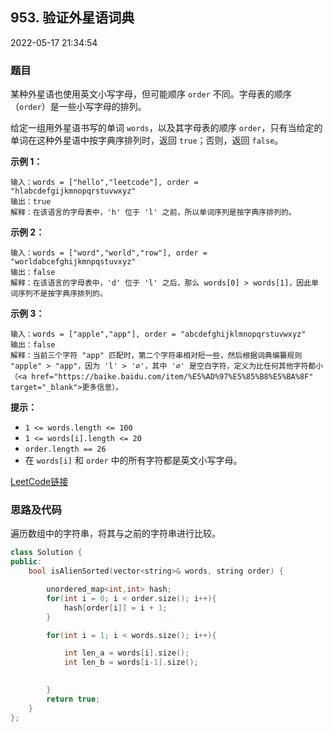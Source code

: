 ## 953. 验证外星语词典

2022-05-17 21:34:54

### 题目

某种外星语也使用英文小写字母，但可能顺序 ``order`` 不同。字母表的顺序（``order``）是一些小写字母的排列。

给定一组用外星语书写的单词 ``words``，以及其字母表的顺序 ``order``，只有当给定的单词在这种外星语中按字典序排列时，返回 ``true``；否则，返回 ``false``。

 

**示例 1：**

```
输入：words = ["hello","leetcode"], order = "hlabcdefgijkmnopqrstuvwxyz"
输出：true
解释：在该语言的字母表中，'h' 位于 'l' 之前，所以单词序列是按字典序排列的。
```

**示例 2：**

```
输入：words = ["word","world","row"], order = "worldabcefghijkmnpqstuvxyz"
输出：false
解释：在该语言的字母表中，'d' 位于 'l' 之后，那么 words[0] > words[1]，因此单词序列不是按字典序排列的。
```

**示例 3：**

```
输入：words = ["apple","app"], order = "abcdefghijklmnopqrstuvwxyz"
输出：false
解释：当前三个字符 "app" 匹配时，第二个字符串相对短一些，然后根据词典编纂规则 "apple" > "app"，因为 'l' > '∅'，其中 '∅' 是空白字符，定义为比任何其他字符都小（<a href="https://baike.baidu.com/item/%E5%AD%97%E5%85%B8%E5%BA%8F" target="_blank">更多信息）。

```

 

**提示：**


- ``1 <= words.length <= 100``
- ``1 <= words[i].length <= 20``
- ``order.length == 26``
- 在 ``words[i]`` 和 ``order`` 中的所有字符都是英文小写字母。



[LeetCode链接](https://leetcode-cn.com/problems/verifying-an-alien-dictionary/)

### 思路及代码

遍历数组中的字符串，将其与之前的字符串进行比较。

```cpp
class Solution {
public:
    bool isAlienSorted(vector<string>& words, string order) {

        unordered_map<int,int> hash;
        for(int i = 0; i < order.size(); i++){
            hash[order[i]] = i + 1;
        }

        for(int i = 1; i < words.size(); i++){

            int len_a = words[i].size();
            int len_b = words[i-1].size();

            
        }
        return true;
    }
};
```